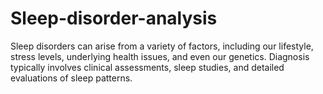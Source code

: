 # Sleep-disorder-analysis
Sleep disorders can arise from a variety of factors, including our lifestyle, stress levels, underlying health issues, and even our genetics. Diagnosis typically involves clinical assessments, sleep studies, and detailed evaluations of sleep patterns. 
